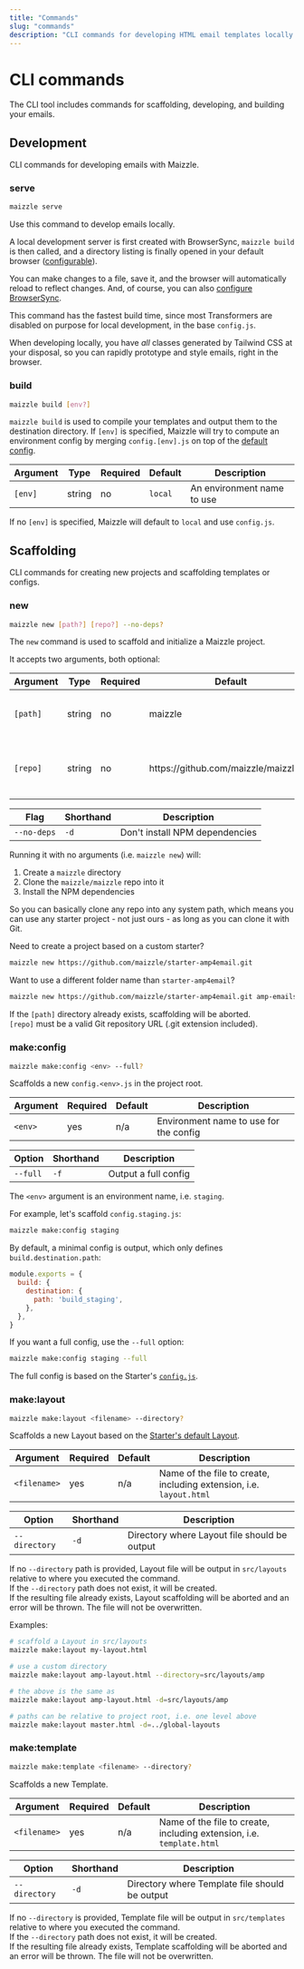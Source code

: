 ```yaml
---
title: "Commands"
slug: "commands"
description: "CLI commands for developing HTML email templates locally and building them for production"
---
```


# CLI commands

The CLI tool includes commands for scaffolding, developing, and building your emails.

## Development

CLI commands for developing emails with Maizzle.

### serve

```sh
maizzle serve
```

Use this command to develop emails locally.

A local development server is first created with BrowserSync, `maizzle build` is then called, and a directory listing is finally opened in your default browser ([configurable](/docs/browsersync/#open)). 

You can make changes to a file, save it, and the browser will automatically reload to reflect changes. And, of course, you can also [configure BrowserSync](/docs/browsersync/).

This command has the fastest build time, since most Transformers are disabled on purpose for local development, in the base `config.js`.

When developing locally, you have _all_ classes generated by Tailwind CSS at your disposal, so you can rapidly prototype and style emails, right in the browser.

### build

```bash
maizzle build [env?]
```

`maizzle build` is used to compile your templates and output them to the destination directory. If `[env]` is specified, Maizzle will try to compute an environment config by merging `config.[env].js` on top of the [default config](/docs/configuration/).

| Argument | Type | Required | Default | Description
| --- | --- | --- | --- | --- |
| `[env]` | string | no |  `local` | An environment name to use

<div class="bg-cool-gray-50 border-l-4 border-gradient-b-ocean-light p-4 mb-4 text-md" role="alert">
  <div class="text-cool-gray-500">If no <code>[env]</code> is specified, Maizzle will default to <code>local</code> and use <code>config.js</code>.</div>
</div>

## Scaffolding

CLI commands for creating new projects and scaffolding templates or configs.

### new

```bash
maizzle new [path?] [repo?] --no-deps?
```

The `new` command is used to scaffold and initialize a Maizzle project. 

It accepts two arguments, both optional:

| Argument | Type | Required | Default | Description
| --- | --- | --- | --- | --- |
| `[path]` | string | no |  maizzle | Directory name to create project in
| `[repo]` | string | no |  <div class="w-32 break-words"><span>https:&zwnj;//github.com/maizzle/maizzle.git</span></div> | Git repository URL for a starter project

| Flag | Shorthand | Description
| --- | --- | --- |
| `--no-deps` | `-d` | Don't install NPM dependencies

Running it with no arguments (i.e. `maizzle new`) will:

1. Create a `maizzle` directory
2. Clone the `maizzle/maizzle` repo into it
3. Install the NPM dependencies

So you can basically clone any repo into any system path, which means you can use any starter project - not just ours - as long as you can clone it with Git.

Need to create a project based on a custom starter?

```bash
maizzle new https://github.com/maizzle/starter-amp4email.git
```

Want to use a different folder name than `starter-amp4email`?

```bash
maizzle new https://github.com/maizzle/starter-amp4email.git amp-emails
```

<div class="bg-cool-gray-50 border-l-4 border-gradient-b-ocean-light p-4 mb-4 text-md" role="alert">
  <div class="text-cool-gray-500">If the <code>[path]</code> directory already exists, scaffolding will be aborted.</div>
</div>

<div class="bg-cool-gray-50 border-l-4 border-gradient-b-orange-dark p-4 mb-4 text-md" role="alert">
  <div class="text-cool-gray-500"><code>[repo]</code> must be a valid Git repository URL (.git extension included).</div>
</div>

### make:config

```bash
maizzle make:config <env> --full?
```

Scaffolds a new `config.<env>.js` in the project root.

| Argument | Required | Default | Description
| --- | --- | --- | --- |
| `<env>` | yes |  n/a | Environment name to use for the config

| Option | Shorthand | Description
| --- | --- | --- |
| `--full` | `-f` |  Output a full config

The `<env>` argument is an environment name, i.e. `staging`.

For example, let's scaffold `config.staging.js`:

```bash
maizzle make:config staging
```

By default, a minimal config is output, which only defines `build.destination.path`:

```js
module.exports = {
  build: {
    destination: {
      path: 'build_staging',
    },
  },
}
```

If you want a full config, use the `--full` option:

```bash
maizzle make:config staging --full
```

The full config is based on the Starter's [`config.js`](https://github.com/maizzle/maizzle/blob/master/config.js).

### make:layout

```bash
maizzle make:layout <filename> --directory?
```

Scaffolds a new Layout based on the [Starter's default Layout](https://github.com/maizzle/maizzle/blob/master/src/layouts/master.html). 

| Argument | Required | Default | Description
| --- | --- | --- | --- |
| `<filename>` | yes |  n/a | Name of the file to create, including extension, i.e. `layout.html`

| Option | Shorthand | Description
| --- | --- | --- |
| `--directory` | `-d` |  Directory where Layout file should be output

<div class="bg-cool-gray-50 border-l-4 border-gradient-b-ocean-light p-4 mb-4 text-md" role="alert">
  <div class="text-cool-gray-500">If no <code>--directory</code> path is provided, Layout file will be output in <code>src/layouts</code> relative to where you executed the command.</div>
</div>

<div class="bg-cool-gray-50 border-l-4 border-gradient-b-ocean-light p-4 mb-4 text-md" role="alert">
  <div class="text-cool-gray-500">If the <code>--directory</code> path does not exist, it will be created.</div>
</div>

<div class="bg-cool-gray-50 border-l-4 border-gradient-b-orange-dark p-4 mb-4 text-md" role="alert">
  <div class="text-cool-gray-500">If the resulting file already exists, Layout scaffolding will be aborted and an error will be thrown. The file will not be overwritten.</div>
</div>

Examples:

```bash
# scaffold a Layout in src/layouts
maizzle make:layout my-layout.html

# use a custom directory
maizzle make:layout amp-layout.html --directory=src/layouts/amp

# the above is the same as
maizzle make:layout amp-layout.html -d=src/layouts/amp

# paths can be relative to project root, i.e. one level above
maizzle make:layout master.html -d=../global-layouts
```

### make:template

```bash
maizzle make:template <filename> --directory?
```

Scaffolds a new Template.

| Argument | Required | Default | Description
| --- | --- | --- | --- |
| `<filename>` | yes |  n/a | Name of the file to create, including extension, i.e. `template.html`

| Option | Shorthand | Description
| --- | --- | --- |
| `--directory` | `-d` |  Directory where Template file should be output

<div class="bg-cool-gray-50 border-l-4 border-gradient-b-ocean-light p-4 mb-4 text-md" role="alert">
  <div class="text-cool-gray-500">If no <code>--directory</code> is provided, Template file will be output in <code>src/templates</code> relative to where you executed the command.</div>
</div>

<div class="bg-cool-gray-50 border-l-4 border-gradient-b-ocean-light p-4 mb-4 text-md" role="alert">
  <div class="text-cool-gray-500">If the <code>--directory</code> path does not exist, it will be created.</div>
</div>

<div class="bg-cool-gray-50 border-l-4 border-gradient-b-orange-dark p-4 mb-4 text-md" role="alert">
  <div class="text-cool-gray-500">If the resulting file already exists, Template scaffolding will be aborted and an error will be thrown. The file will not be overwritten.</div>
</div>
